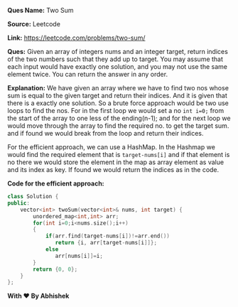 **Ques Name:** Two Sum

**Source:** Leetcode

**Link:** https://leetcode.com/problems/two-sum/

**Ques:** Given an array of integers nums and an integer target, return indices of the two numbers such that they add up to target.
You may assume that each input would have exactly one solution, and you may not use the same element twice.
You can return the answer in any order.

**Explanation:** We have given an array where we have to find two nos whose sum is equal to the given target and return their indices. And it is given that there is a exactly one solution. So a brute force approach would be two use loops to find the nos. For in the first loop we would set a no `int i=0;` from the start of the array to one less of the ending(n-1); and for the next loop we would move through the array to find the required no. to get the target sum. and if found we would break from the loop and return their indices.

For the efficient approach, we can use a HashMap. In the Hashmap we would find the required element that is `target-nums[i]` and if that element is no there we would store the element in the map as array element as value and its index as key. If found we would return the indices as in the code.

**Code for the efficient approach:**

```c++
class Solution {
public:
    vector<int> twoSum(vector<int>& nums, int target) {
        unordered_map<int,int> arr;
        for(int i=0;i<nums.size();i++)
        {
            if(arr.find(target-nums[i])!=arr.end())
               return {i, arr[target-nums[i]]};
            else
               arr[nums[i]]=i;
        }
        return {0, 0};
    }
};
```

**With ❤ By Abhishek**

